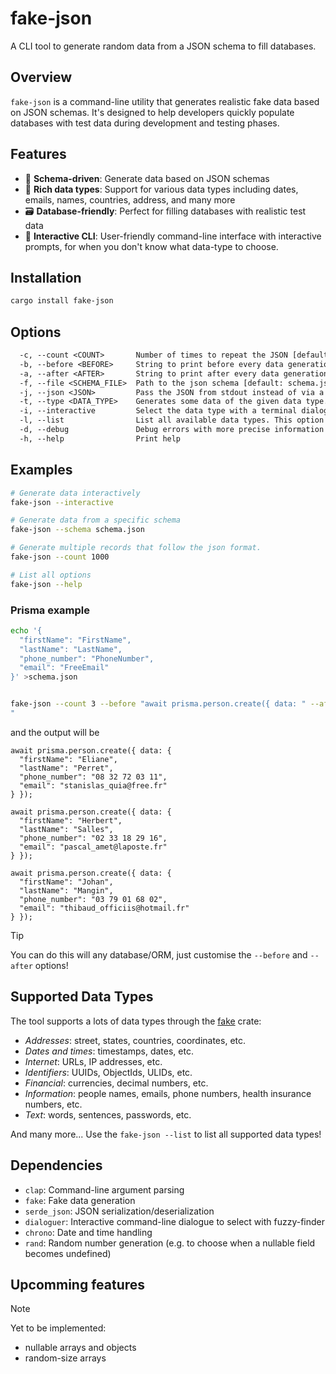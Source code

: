 # fake-json

A CLI tool to generate random data from a JSON schema to fill databases.

## Overview

`fake-json` is a command-line utility that generates realistic fake data based on JSON schemas. It's designed to help developers quickly populate databases with test data during development and testing phases.

## Features

- 🎯 **Schema-driven**: Generate data based on JSON schemas
- 🎲 **Rich data types**: Support for various data types including dates, emails, names, countries, address, and many more
- 🗃️ **Database-friendly**: Perfect for filling databases with realistic test data
- 🔧 **Interactive CLI**: User-friendly command-line interface with interactive prompts, for when you don't know what data-type to choose.

## Installation

```bash
cargo install fake-json
```

## Options

```txt
  -c, --count <COUNT>       Number of times to repeat the JSON [default: 1]
  -b, --before <BEFORE>     String to print before every data generation of the JSON schema
  -a, --after <AFTER>       String to print after every data generation of the JSON schema
  -f, --file <SCHEMA_FILE>  Path to the json schema [default: schema.json]
  -j, --json <JSON>         Pass the JSON from stdout instead of via a json file This option overrides --file if both are provided
  -t, --type <DATA_TYPE>    Generates some data of the given data type. This option overrides the others
  -i, --interactive         Select the data type with a terminal dialogue with fuzzy search. This option overrides the others
  -l, --list                List all available data types. This option overrides the others
  -d, --debug               Debug errors with more precise information
  -h, --help                Print help
```

## Examples

```bash
# Generate data interactively
fake-json --interactive

# Generate data from a specific schema
fake-json --schema schema.json

# Generate multiple records that follow the json format.
fake-json --count 1000

# List all options
fake-json --help
```

### Prisma example

```bash
echo '{
  "firstName": "FirstName",
  "lastName": "LastName",
  "phone_number": "PhoneNumber",
  "email": "FreeEmail"
}' >schema.json


fake-json --count 3 --before "await prisma.person.create({ data: " --after " });
"
```

and the output will be

```prisma
await prisma.person.create({ data: {
  "firstName": "Eliane",
  "lastName": "Perret",
  "phone_number": "08 32 72 03 11",
  "email": "stanislas_quia@free.fr"
} });

await prisma.person.create({ data: {
  "firstName": "Herbert",
  "lastName": "Salles",
  "phone_number": "02 33 18 29 16",
  "email": "pascal_amet@laposte.fr"
} });

await prisma.person.create({ data: {
  "firstName": "Johan",
  "lastName": "Mangin",
  "phone_number": "03 79 01 68 02",
  "email": "thibaud_officiis@hotmail.fr"
} });
```

> [!TIP]
>
> You can do this will any database/ORM, just customise the `--before` and `--after` options!

## Supported Data Types

The tool supports a lots of data types through the [fake](https://github.com/cksac/fake-rs) crate:

- _Addresses_: street, states, countries, coordinates, etc.
- _Dates and times_: timestamps, dates, etc.
- _Internet_: URLs, IP addresses, etc.
- _Identifiers_: UUIDs, ObjectIds, ULIDs, etc.
- _Financial_: currencies, decimal numbers, etc.
- _Information_: people names, emails, phone numbers, health insurance numbers, etc.
- _Text_: words, sentences, passwords, etc.

And many more... Use the `fake-json --list` to list all supported data types!

## Dependencies

- `clap`: Command-line argument parsing
- `fake`: Fake data generation
- `serde_json`: JSON serialization/deserialization
- `dialoguer`: Interactive command-line dialogue to select with fuzzy-finder
- `chrono`: Date and time handling
- `rand`: Random number generation (e.g. to choose when a nullable field becomes undefined)

## Upcomming features

> [!NOTE]
>
> Yet to be implemented:
>
> - nullable arrays and objects
> - random-size arrays
